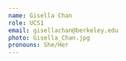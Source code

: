 ```yaml
---
name: Gisella Chan
role: UCS1
email: gisellachan@berkeley.edu
photo: Gisella_Chan.jpg
pronouns: She/Her
---
```


